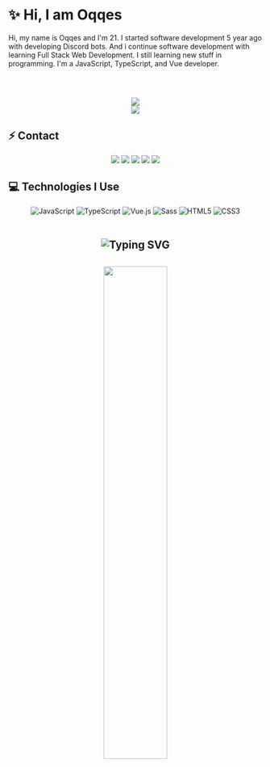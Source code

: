 # ✨ Hi, I am Oqqes

Hi, my name is Oqqes and I'm 21. I started software development 5 year ago with developing Discord bots. And i continue software development with learning Full Stack Web Development. I still learning new stuff in programming. I'm a JavaScript, TypeScript, and Vue developer. 

<h2 align="center">

  <p align=center>
    <img src="https://github-widgetbox.vercel.app/api/profile?username=oqqes&data=followers,repositories,stars,commits&theme=darkmode" alt="">
  </p>
</a>
<h2 align="center">
<img src="https://komarev.com/ghpvc/?username=oqqes&color=dc143c"/>
</div>

<div align="center">
    <a href="https://discord.com/users/801010946129788928" title="Discord Profile"><img src="https://lanyard-profile-readme.vercel.app/api/801010946129788928"></a>
</div>

## ⚡ Contact

<div align="center">
    <a href="discordapp.com/users/801010946129788928" target="_blank"><img src="https://shields.io/badge/Oqqes-111111.svg?&style=for-the-badge&logo=discord"></a>
    <a align="center" href="https://www.instagram.com/oqqesx" target"blank_"><img src="https://img.shields.io/badge/INSTAGRAM%20-DC3175.svg?&style=for-the-badge&logo=instagram&logoColor=white"></a>
    <a href="https://github.com/oqqes" target="_blank"><img src="https://shields.io/badge/Oqqes-111111.svg?&style=for-the-badge&logo=github"></a>
    <a href="https://www.npmjs.com/~Oqqes" target="_blank"><img src="https://shields.io/badge/Oqqes-111111.svg?&style=for-the-badge&logo=npm"></a>
    <a href="https://discord.gg/alchera" target="_blank"><img src="https://shields.io/badge/My Discord Server-111111.svg?&style=for-the-badge"></a>
    </div>

## 💻 Technologies I Use

<div align="center">
    <img alt="JavaScript" align="center" src="https://img.shields.io/badge/-Javascript-edb200?style=flat-square&logo=javascript&logoColor=white"/>
    <img alt="TypeScript" align="center" src="https://img.shields.io/badge/-Typescript-007acc?style=flat-square&logo=typescript&logoColor=white"/>
    <img alt="Vue.js" align="center" src="https://img.shields.io/badge/-Vue.js-41B883?style=flat-square&logo=vue.js&logoColor=white"/>
    <img alt="Sass" align="center" src="https://img.shields.io/badge/-Sass-CC6699?style=flat-square&logo=sass&logoColor=white"/>
    <img alt="HTML5" align="center" src="https://img.shields.io/badge/-HTML5-E34F26?style=flat-square&logo=html5&logoColor=white"/>
    <img alt="CSS3" align="center" src="https://img.shields.io/badge/-CSS3-264de4?style=flat-square&logo=css3&logoColor=white"/>
</div>

</br>

<h2 align="center"><img src="https://readme-typing-svg.herokuapp.com?font=Pacifico&pause=1000&color=F0FF32&background=69FF2000&center=true&repeat=false&vCenter=true&width=435&lines=Profile+Stat's" alt="Typing SVG" /></h2>

<h2 align="center">
<img width="50%" src="https://moe-counter.glitch.me/get/@:oqqesr?theme=rule34">
<br> </br>
